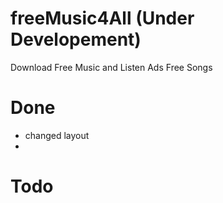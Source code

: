 # freeMusic4All (Under Developement)

Download Free Music and Listen Ads Free Songs


# Done

* changed layout
*

# Todo

